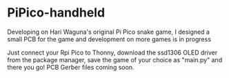 # PiPico-handheld
Developing on Hari Waguna's original Pi Pico snake game, I designed a small PCB for the game and development on more games is in progress

Just connect your Rpi Pico to Thonny, download the ssd1306 OLED driver from the package manager, save the game of your choice as "main.py" and there you go!
PCB Gerber files coming soon.
